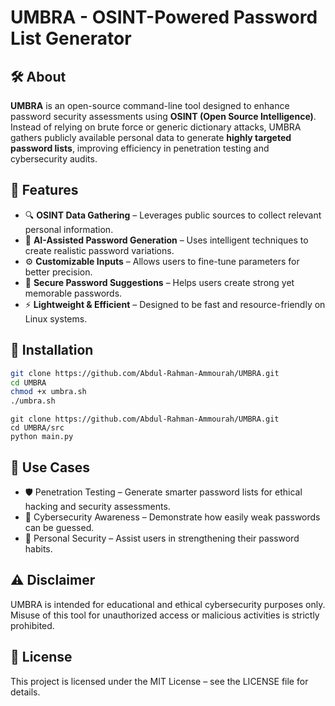 # UMBRA - OSINT-Powered Password List Generator  

## 🛠 About  

**UMBRA** is an open-source command-line tool designed to enhance password security assessments using **OSINT (Open Source Intelligence)**. Instead of relying on brute force or generic dictionary attacks, UMBRA gathers publicly available personal data to generate **highly targeted password lists**, improving efficiency in penetration testing and cybersecurity audits.  

## 🚀 Features  

- 🔍 **OSINT Data Gathering** – Leverages public sources to collect relevant personal information.  
- 🤖 **AI-Assisted Password Generation** – Uses intelligent techniques to create realistic password variations.  
- ⚙️ **Customizable Inputs** – Allows users to fine-tune parameters for better precision.  
- 🔐 **Secure Password Suggestions** – Helps users create strong yet memorable passwords.  
- ⚡ **Lightweight & Efficient** – Designed to be fast and resource-friendly on Linux systems.  

## 🔧 Installation  

```bash
git clone https://github.com/Abdul-Rahman-Ammourah/UMBRA.git
cd UMBRA
chmod +x umbra.sh
./umbra.sh
```

```
git clone https://github.com/Abdul-Rahman-Ammourah/UMBRA.git
cd UMBRA/src
python main.py
```
## 📌 Use Cases
- 🛡️ Penetration Testing – Generate smarter password lists for ethical hacking and security assessments.
- 📢 Cybersecurity Awareness – Demonstrate how easily weak passwords can be guessed.
- 🔑 Personal Security – Assist users in strengthening their password habits.

## ⚠️ Disclaimer
UMBRA is intended for educational and ethical cybersecurity purposes only. Misuse of this tool for unauthorized access or malicious activities is strictly prohibited.

## 📜 License
This project is licensed under the MIT License – see the LICENSE file for details.
